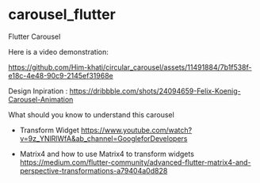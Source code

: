 # carousel_flutter
Flutter Carousel

Here is a video demonstration: 

https://github.com/Him-khati/circular_carousel/assets/11491884/7b1f538f-e18c-4e48-90c9-2145ef31968e


Design Inpiration : https://dribbble.com/shots/24094659-Felix-Koenig-Carousel-Animation

What should you know to understand this carousel
- Transform Widget
  https://www.youtube.com/watch?v=9z_YNlRlWfA&ab_channel=GoogleforDevelopers

- Matrix4 and how to use Matrix4 to transform widgets
  https://medium.com/flutter-community/advanced-flutter-matrix4-and-perspective-transformations-a79404a0d828
